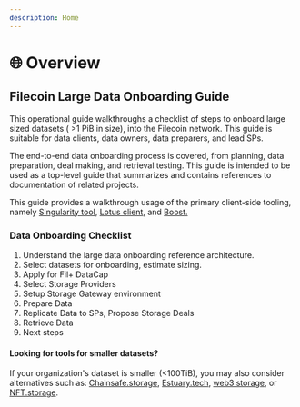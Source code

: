 ```yaml
---
description: Home
---
```


# 🌐 Overview

## Filecoin Large Data Onboarding Guide

This operational guide walkthroughs a checklist of steps to onboard large sized datasets ( >1 PiB in size), into the Filecoin network. This guide is suitable for data clients, data owners, data preparers, and lead SPs.

The end-to-end data onboarding process is covered, from planning, data preparation, deal making, and retrieval testing. This guide is intended to be used as a top-level guide that summarizes and contains references to documentation of related projects.

This guide provides a walkthrough usage of the primary client-side tooling, namely [Singularity tool](https://github.com/tech-greedy/singularity), [Lotus client](https://lotus.filecoin.io/), and [Boost.](https://boost.filecoin.io/)

### Data Onboarding Checklist

1. Understand the large data onboarding reference architecture.
2. Select datasets for onboarding, estimate sizing.
3. Apply for Fil+ DataCap
4. Select Storage Providers
5. Setup Storage Gateway environment
6. Prepare Data
7. Replicate Data to SPs, Propose Storage Deals&#x20;
8. Retrieve Data
9. Next steps

#### Looking for tools for smaller datasets?

If your organization's dataset is smaller (<100TiB), you may also consider alternatives such as: [Chainsafe.storage](https://storage.chainsafe.io/), [Estuary.tech](https://estuary.tech/),  [web3.storage](https://web3.storage), or [NFT.storage](https://nft.storage).

